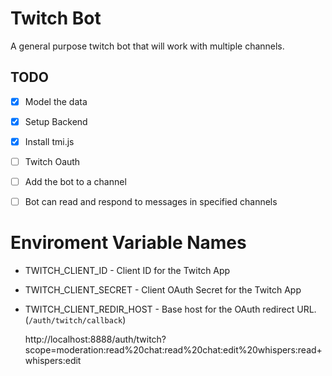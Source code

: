 # Twitch Bot

A general purpose twitch bot that will work with multiple channels.

## TODO

* [x] Model the data
* [x] Setup Backend
* [x] Install tmi.js
* [ ] Twitch Oauth <!-- https://dev.twitch.tv/docs/authentication -->

* [ ] Add the bot to a channel
* [ ] Bot can read and respond to messages in specified channels

# Enviroment Variable Names
- TWITCH_CLIENT_ID - Client ID for the Twitch App
- TWITCH_CLIENT_SECRET - Client OAuth Secret for the Twitch App
- TWITCH_CLIENT_REDIR_HOST - Base host for the OAuth redirect URL. 
  (`/auth/twitch/callback`)

  http://localhost:8888/auth/twitch?scope=moderation:read%20chat:read%20chat:edit%20whispers:read+whispers:edit